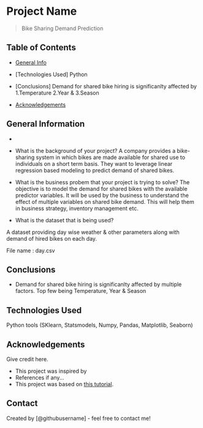 # Project Name
> Bike Sharing Demand Prediction


## Table of Contents
* [General Info](#general-information)
* [Technologies Used] Python
* [Conclusions] Demand for shared bike hiring is significanlty affected by 1.Temperature 2.Year & 3.Season

* [Acknowledgements](#acknowledgements)

<!-- You can include any other section that is pertinent to your problem -->

## General Information
- 

- What is the background of your project?
A company provides a bike-sharing system in which bikes are made available for shared use to individuals on a short term basis.  They want to leverage linear regression based modeling to predict demand of shared bikes.

- What is the business probem that your project is trying to solve?
The objective is to model the demand for shared bikes with the available predictor variables. It will be used by the business to understand the effect of multiple variables on shared bike demand.  This will help them in business strategy, inventory management etc.
 

- What is the dataset that is being used?

A dataset providing day wise weather & other parameters along with demand of hired bikes on each day.

File name : day.csv

<!-- You don't have to answer all the questions - just the ones relevant to your project. -->

## Conclusions
- Demand for shared bike hiring is significanlty affected by multiple factors.  Top few being Temperature, Year & Season

<!-- You don't have to answer all the questions - just the ones relevant to your project. -->


## Technologies Used
Python tools (SKlearn, Statsmodels, Numpy, Pandas, Matplotlib, Seaborn)

<!-- As the libraries versions keep on changing, it is recommended to mention the version of library used in this project -->

## Acknowledgements
Give credit here.
- This project was inspired by 
- References if any...
- This project was based on [this tutorial](https://www.example.com).


## Contact
Created by [@githubusername] - feel free to contact me!


<!-- Optional -->
<!-- ## License -->
<!-- This project is open source and available under the [... License](). -->

<!-- You don't have to include all sections - just the one's relevant to your project -->